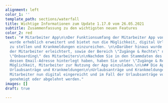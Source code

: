 ```yaml
---
alignment: left
color_1: ''
template_path: sections/waterfall
title: Wichtige Informationen zum Update 1.17.0 vom 26.05.2021
subtitle: Zusammenfassung zu den wichtigsten neuen Features
color_2: red
text: "# Mitarbeiter App\n\nDer Funktionsumfang der Mitarbeiter App von Pentacode
  wurde erheblich erweitert und bietet nun die Möglichkeit, digital Urlaubsanträge
  zu stellen und Krankmeldungen einzureichen. \n\nDarüber hinaus wurde das \"Onboarding\"
  der Mitarbeiter erleichtert, sowie der Bereich \"Zugänge & Rechte\" neu organisiert.\n\n##
  \"Onboarding\" des Mitarbeiters\n\nNachdem Sie in den Stammdaten des Mitarbeiters
  dessen Email-Adresse hinterlegt haben, haben Sie unter \"Zugänge & Rechte\" die
  Möglichkeit, Mitarbeiter zur Nutzung der App einzuladen.\n\n## Die App in der Übersicht\n\n##
  Urlaubsanträge und Krankmeldungen\n\nUrlaubsanträge und Krankmeldungen können vom
  Mitarbeiter nun digital eingereicht und im Fall der Urlaubsanträge vom Administrator
  genehmigt oder abgelehnt werden."
images: []
draft: true

---
```


